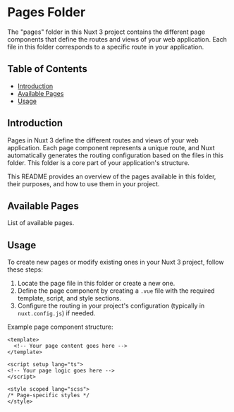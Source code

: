 # Pages Folder

The "pages" folder in this Nuxt 3 project contains the different page components that define the routes and views of your web application. Each file in this folder corresponds to a specific route in your application.

## Table of Contents

- [Introduction](#introduction)
- [Available Pages](#available-pages)
- [Usage](#usage)

## Introduction

Pages in Nuxt 3 define the different routes and views of your web application. Each page component represents a unique route, and Nuxt automatically generates the routing configuration based on the files in this folder. This folder is a core part of your application's structure.

This README provides an overview of the pages available in this folder, their purposes, and how to use them in your project.

## Available Pages

List of available pages.

## Usage

To create new pages or modify existing ones in your Nuxt 3 project, follow these steps:

1. Locate the page file in this folder or create a new one.
2. Define the page component by creating a `.vue` file with the required template, script, and style sections.
3. Configure the routing in your project's configuration (typically in `nuxt.config.js`) if needed.

Example page component structure:

```vue
<template>
  <!-- Your page content goes here -->
</template>

<script setup lang="ts">
<!-- Your page logic goes here -->
</script>

<style scoped lang="scss">
/* Page-specific styles */
</style>
```
